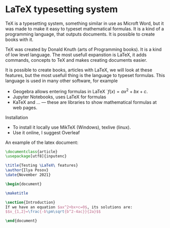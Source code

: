 # LaTeX typesetting system

TeX is a typesetting system, something similar in use as Microft Word, but it was made to make it easy to typeset mathematical formulas. It is a kind of a programming language, that outputs documents. It is possible to create books with it.

TeX was created by Donald Knuth (arts of Programming books). It is a kind of low level language. The most usefull expanstion is LaTeX, it adds commands, concepts to TeX and makes creating documents easier.

It is possible to create books, articles with LaTeX, we will look at these features, but the most usefull thing is the language to typeset formulas. This language is used in many other software, for example
 - Geogebra allows entering formulas in LaTeX `$f(x) = ax^2+bx+c$.
 - Jupyter Notebooks, uses LaTeX for formulas
 - KaTeX and ... — these are libraries to show mathematical formulas at web pages.

Installation
 - To install it locally use MikTeX (Windows), texlive (linux).
 - Use it online, I suggest Overleaf


An example of the latex document:

```latex
\documentclass{article}
\usepackage[utf8]{inputenc}

\title{Testing \LaTeX\ features}
\author{Ilya Posov}
\date{November 2021}

\begin{document}

\maketitle

\section{Introduction}
If we have an equation $ax^2+bx+c=0$, its solutions are:
$$x_{1,2}=\frac{-b\pm\sqrt{b^2-4ac}}{2a}$$

\end{document}
```
